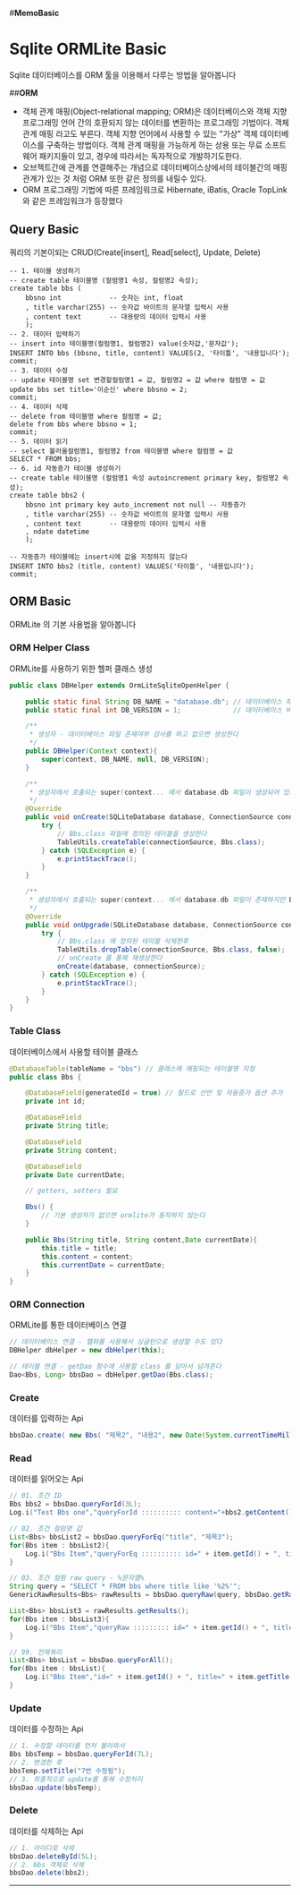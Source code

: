 #**MemoBasic**

# Sqlite ORMLite Basic
Sqlite 데이터베이스를 ORM 툴을 이용해서 다루는 방법을 알아봅니다

##**ORM**
- 객체 관계 매핑(Object-relational mapping; ORM)은 데이터베이스와 객체 지향 프로그래밍 언어 간의 호환되지 않는 데이터를 변환하는 프로그래밍 기법이다. 객체 관계 매핑 라고도 부른다. 객체 지향 언어에서 사용할 수 있는 "가상" 객체 데이터베이스를 구축하는 방법이다. 객체 관계 매핑을 가능하게 하는 상용 또는 무료 소프트웨어 패키지들이 있고, 경우에 따라서는 독자적으로 개발하기도한다.
- 오브젝트간에 관계를 연결해주는 개념으로 데이터베이스상에서의 테이블간의 매핑관계가 있는 것 처럼 ORM 또한 같은 정의를 내릴수 있다.
- ORM 프로그래밍 기법에 따른 프레임워크로 Hibernate, iBatis, Oracle TopLink와 같은 프레임워크가 등장했다


## Query Basic
쿼리의 기본이되는 CRUD(Create[insert], Read[select], Update, Delete)
```text
-- 1. 테이블 생성하기
-- create table 테이블명 (컬럼명1 속성, 컬럼명2 속성);
create table bbs (
	bbsno int            -- 숫자는 int, float
	, title varchar(255) -- 숫자값 바이트의 문자열 입력시 사용
	, content text       -- 대용량의 데이터 입력시 사용
    );
-- 2. 데이터 입력하기
-- insert into 테이블명(컬럼명1, 컬럼명2) value(숫자값,'문자값');
INSERT INTO bbs (bbsno, title, content) VALUES(2, '타이틀', '내용입니다');
commit;
-- 3. 데이터 수정
-- update 테이블명 set 변경할컬럼명1 = 값, 컬럼명2 = 값 where 컬럼명 = 값
update bbs set title='이순신' where bbsno = 2;
commit;
-- 4. 데이터 삭제
-- delete from 테이블명 where 컬럼명 = 값;
delete from bbs where bbsno = 1;
commit;
-- 5. 데이터 읽기
-- select 불러올컬럼명1, 컬럼명2 from 테이블명 where 컬럼명 = 값
SELECT * FROM bbs;
-- 6. id 자동증가 테이블 생성하기
-- create table 테이블명 (컬럼명1 속성 autoincrement primary key, 컬럼명2 속성);
create table bbs2 (
	bbsno int primary key auto_increment not null -- 자동증가
	, title varchar(255) -- 숫자값 바이트의 문자열 입력시 사용
	, content text       -- 대용량의 데이터 입력시 사용
    , ndate datetime
    );

-- 자동증가 테이블에는 insert시에 값을 지정하지 않는다
INSERT INTO bbs2 (title, content) VALUES('타이틀', '내용입니다');
commit;
```

## ORM Basic
ORMLite 의 기본 사용법을 알아봅니다

### ORM Helper Class
ORMLite를 사용하기 위한 헬퍼 클래스 생성
```java
public class DBHelper extends OrmLiteSqliteOpenHelper {

    public static final String DB_NAME = "database.db"; // 데이터베이스 파일 이름
    public static final int DB_VERSION = 1;             // 데이터베이스 버전

    /**
     * 생성자 - 데이터베이스 파일 존재여부 검사를 하고 없으면 생성한다
     */
    public DBHelper(Context context){
        super(context, DB_NAME, null, DB_VERSION);
    }

    /**
     * 생성자에서 호출되는 super(context... 에서 database.db 파일이 생성되어 있지 않으면 호출된다
     */
    @Override
    public void onCreate(SQLiteDatabase database, ConnectionSource connectionSource) {
        try {
            // Bbs.class 파일에 정의된 테이블을 생성한다
            TableUtils.createTable(connectionSource, Bbs.class);
        } catch (SQLException e) {
            e.printStackTrace();
        }
    }

    /**
     * 생성자에서 호출되는 super(context... 에서 database.db 파일이 존재하지만 DB_VERSION 이 증가되면 호출된다
     */
    @Override
    public void onUpgrade(SQLiteDatabase database, ConnectionSource connectionSource, int oldVersion, int newVersion) {
        try {
            // Bbs.class 에 정의된 테이블 삭제한후
            TableUtils.dropTable(connectionSource, Bbs.class, false);
            // onCreate 를 통해 재생성한다
            onCreate(database, connectionSource);
        } catch (SQLException e) {
            e.printStackTrace();
        }
    }
}
```

### Table Class
데이터베이스에서 사용할 테이블 클래스
```java
@DatabaseTable(tableName = "bbs") // 클래스에 매핑되는 테이블명 지정
public class Bbs {

    @DatabaseField(generatedId = true) // 필드로 선언 및 자동증가 옵션 추가
    private int id;

    @DatabaseField
    private String title;

    @DatabaseField
    private String content;

    @DatabaseField
    private Date currentDate;

    // getters, setters 필요

    Bbs() {
        // 기본 생성자가 없으면 ormlite가 동작하지 않는다
    }

    public Bbs(String title, String content,Date currentDate){
        this.title = title;
        this.content = content;
        this.currentDate = currentDate;
    }
}
```

### ORM Connection
ORMLite를 통한 데이터베이스 연결
```java
// 데이터베이스 연결 - 헬퍼를 사용해서 싱글턴으로 생성할 수도 있다
DBHelper dbHelper = new dbHelper(this);

// 테이블 연결 - getDao 함수에 사용할 class 를 담아서 넘겨준다
Dao<Bbs, Long> bbsDao = dbHelper.getDao(Bbs.class);
```

### Create
데이터를 입력하는 Api
```java
bbsDao.create( new Bbs( "제목2", "내용2", new Date(System.currentTimeMillis()) ) );
```
### Read
데이터를 읽어오는 Api
```java
// 01. 조건 ID
Bbs bbs2 = bbsDao.queryForId(3L);
Log.i("Test Bbs one","queryForId :::::::::: content="+bbs2.getContent());

// 02. 조건 컬럼명 값
List<Bbs> bbsList2 = bbsDao.queryForEq("title", "제목3");
for(Bbs item : bbsList2){
    Log.i("Bbs Item","queryForEq :::::::::: id=" + item.getId() + ", title=" + item.getTitle());
}

// 03. 조건 컬럼 raw query - %문자열%
String query = "SELECT * FROM bbs where title like '%2%'";
GenericRawResults<Bbs> rawResults = bbsDao.queryRaw(query, bbsDao.getRawRowMapper());

List<Bbs> bbsList3 = rawResults.getResults();
for(Bbs item : bbsList3){
    Log.i("Bbs Item","queryRaw ::::::::: id=" + item.getId() + ", title=" + item.getTitle());
}

// 99. 전체쿼리
List<Bbs> bbsList = bbsDao.queryForAll();
for(Bbs item : bbsList){
    Log.i("Bbs Item","id=" + item.getId() + ", title=" + item.getTitle());
}
```
### Update
데이터를 수정하는 Api
```java
// 1. 수정할 데이터를 먼저 불러와서
Bbs bbsTemp = bbsDao.queryForId(7L);
// 2. 변경한 후
bbsTemp.setTitle("7번 수정됨");
// 3. 최종적으로 update를 통해 수정처리
bbsDao.update(bbsTemp);
```
### Delete
데이터를 삭제하는 Api
```java
// 1. 아이디로 삭제
bbsDao.deleteById(5L);
// 2. bbs 객체로 삭제
bbsDao.delete(bbs2);
```


------------------------------------------------
